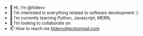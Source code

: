 - 👋 Hi, I’m @hldevv
- 👀 I’m interested in everything related to software development :)
- 🌱 I’m currently learning Python, Javascript, MERN, 
- 💞️ I’m looking to collaborate on 
- 📫 How to reach me hldevv@protonmail.com

<!---
hldevv/hldevv is a ✨ special ✨ repository because its `README.md` (this file) appears on your GitHub profile.
You can click the Preview link to take a look at your changes.
--->
